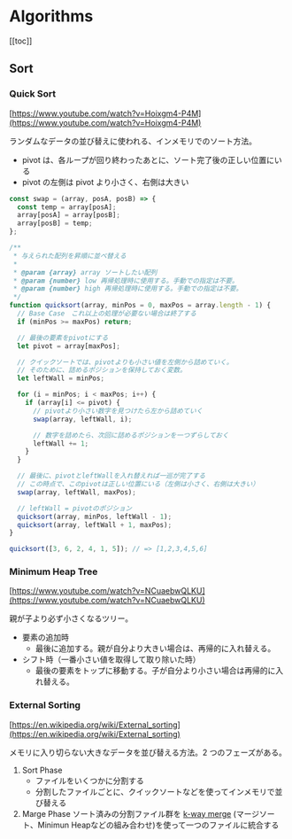 # Algorithms

[[toc]]

## Sort

### Quick Sort

[https://www.youtube.com/watch?v=Hoixgm4-P4M](https://www.youtube.com/watch?v=Hoixgm4-P4M)

ランダムなデータの並び替えに使われる、インメモリでのソート方法。

- pivot は、各ループが回り終わったあとに、ソート完了後の正しい位置にいる
- pivot の左側は pivot より小さく、右側は大きい

```js
const swap = (array, posA, posB) => {
  const temp = array[posA];
  array[posA] = array[posB];
  array[posB] = temp;
};

/**
 * 与えられた配列を昇順に並べ替える
 *
 * @param {array} array ソートしたい配列
 * @param {number} low 再帰処理時に使用する。手動での指定は不要。
 * @param {number} high 再帰処理時に使用する。手動での指定は不要。
 */
function quicksort(array, minPos = 0, maxPos = array.length - 1) {
  // Base Case　これ以上の処理が必要ない場合は終了する
  if (minPos >= maxPos) return;

  // 最後の要素をpivotにする
  let pivot = array[maxPos];

  // クイックソートでは、pivotよりも小さい値を左側から詰めていく。
  // そのために、詰めるポジションを保持しておく変数。
  let leftWall = minPos;

  for (i = minPos; i < maxPos; i++) {
    if (array[i] <= pivot) {
      // pivotより小さい数字を見つけたら左から詰めていく
      swap(array, leftWall, i);

      // 数字を詰めたら、次回に詰めるポジションを一つずらしておく
      leftWall += 1;
    }
  }

  // 最後に、pivotとleftWallを入れ替えれば一巡が完了する
  // この時点で、このpivotは正しい位置にいる（左側は小さく、右側は大きい）
  swap(array, leftWall, maxPos);

  // leftWall = pivotのポジション
  quicksort(array, minPos, leftWall - 1);
  quicksort(array, leftWall + 1, maxPos);
}

quicksort([3, 6, 2, 4, 1, 5]); // => [1,2,3,4,5,6]
```

### Minimum Heap Tree

[https://www.youtube.com/watch?v=NCuaebwQLKU](https://www.youtube.com/watch?v=NCuaebwQLKU)

親が子より必ず小さくなるツリー。

- 要素の追加時
  - 最後に追加する。親が自分より大きい場合は、再帰的に入れ替える。
- シフト時（一番小さい値を取得して取り除いた時）
  - 最後の要素をトップに移動する。子が自分より小さい場合は再帰的に入れ替える。

### External Sorting

[https://en.wikipedia.org/wiki/External_sorting](https://en.wikipedia.org/wiki/External_sorting)

メモリに入り切らない大きなデータを並び替える方法。2 つのフェーズがある。

1. Sort Phase
   - ファイルをいくつかに分割する
   - 分割したファイルごとに、クイックソートなどを使ってインメモリで並び替える
2. Marge Phase
   ソート済みの分割ファイル群を [k-way merge](https://www.youtube.com/watch?v=wTAVwbvjiac) (マージソート、Minimun Heapなどの組み合わせ)を使って一つのファイルに統合する

